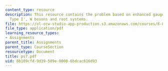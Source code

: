 ```yaml
---
content_type: resource
description: This resource contains the problem based on enhanced gauge groups in
  Type I', W bosons and root systems.
file: https://ol-ocw-studio-app-production.s3.amazonaws.com/courses/8-871-selected-topics-in-theoretical-particle-physics-branes-and-gauge-theory-dynamics-fall-2004/8b109cfd9d39589e00086bdcac616d93_ps7.pdf
file_type: application/pdf
learning_resource_types:
- Assignments
parent_title: Assignments
parent_type: CourseSection
resourcetype: Document
title: ps7.pdf
uid: 8b109cfd-9d39-589e-0008-6bdcac616d93
---
```

